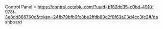 Control Panel = https://control.octoblu.com/?uuid=b182dd35-c0bd-4910-978f-3e8dd886760d&token=24fb79bfb0fc8be2ffdb80c2f0f63a03d4cc3fc2#/dashboard
